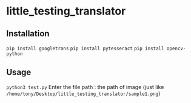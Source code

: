 # little_testing_translator

## Installation
   `pip install googletrans`
   `pip install pytesseract`
   `pip install opencv-python`
 
## Usage 
   `python3 test.py`
    Enter the file path : the path of image (just like `/home/tony/Desktop/little_testing_translator/sample1.png`)
    
   
